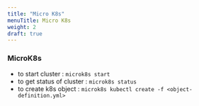 ```yaml
---
title: "Micro K8s"
menuTitle: Micro K8s
weight: 2
draft: true
---
```


### MicroK8s 

- to start cluster : `microk8s start`
- to get status of cluster : `microk8s status`
- to create k8s object : `microk8s kubectl create -f <object-definition.yml>`